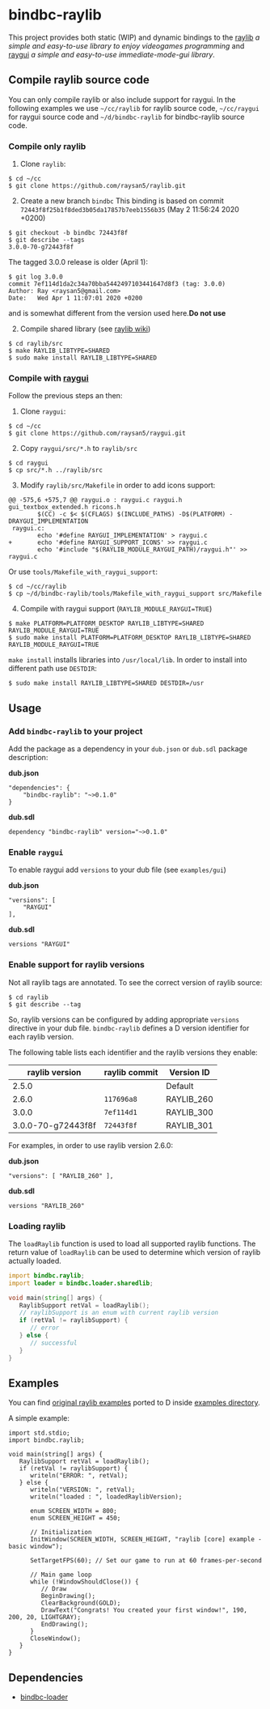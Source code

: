# bindbc-raylib
This project provides both static (WIP) and dynamic bindings to the [raylib](https://www.raylib.com/) _a simple and easy-to-use library to enjoy videogames programming_ and [raygui](https://github.com/raysan5/raygui) _a simple and easy-to-use immediate-mode-gui library_.



## Compile raylib source code
You can only compile raylib or also include support for raygui.
In the following examples we use `~/cc/raylib` for raylib source code, `~/cc/raygui` for raygui source code and `~/d/bindbc-raylib` for bindbc-raylib source code.

### Compile only raylib

1. Clone `raylib`:
```
$ cd ~/cc
$ git clone https://github.com/raysan5/raylib.git
```

2. Create a new branch `bindbc`
This binding is based on commit `72443f8f25b1f8ded3b05da17857b7eeb1556b35` (May 2 11:56:24 2020 +0200)

```
$ git checkout -b bindbc 72443f8f
$ git describe --tags
3.0.0-70-g72443f8f
```
The tagged 3.0.0 release is older (April 1):
```
$ git log 3.0.0
commit 7ef114d1da2c34a70bba5442497103441647d8f3 (tag: 3.0.0)
Author: Ray <raysan5@gmail.com>
Date:   Wed Apr 1 11:07:01 2020 +0200
```
and is somewhat different from the version used here.__Do not use__

2. Compile shared library (see [raylib wiki](https://github.com/raysan5/raylib/wiki))
```
$ cd raylib/src
$ make RAYLIB_LIBTYPE=SHARED
$ sudo make install RAYLIB_LIBTYPE=SHARED
```

### Compile with [raygui](https://github.com/raysan5/raygui)
Follow the previous steps an then:

1. Clone `raygui`:
```
$ cd ~/cc
$ git clone https://github.com/raysan5/raygui.git
```

2. Copy `raygui/src/*.h` to `raylib/src`
```
$ cd raygui
$ cp src/*.h ../raylib/src
```

3. Modify `raylib/src/Makefile` in order to add icons support:
```
@@ -575,6 +575,7 @@ raygui.o : raygui.c raygui.h gui_textbox_extended.h ricons.h
        $(CC) -c $< $(CFLAGS) $(INCLUDE_PATHS) -D$(PLATFORM) -DRAYGUI_IMPLEMENTATION
 raygui.c:
        echo '#define RAYGUI_IMPLEMENTATION' > raygui.c
+       echo '#define RAYGUI_SUPPORT_ICONS' >> raygui.c
        echo '#include "$(RAYLIB_MODULE_RAYGUI_PATH)/raygui.h"' >> raygui.c
```
Or use `tools/Makefile_with_raygui_support`:
```
$ cd ~/cc/raylib
$ cp ~/d/bindbc-raylib/tools/Makefile_with_raygui_support src/Makefile
```

4. Compile with raygui support (`RAYLIB_MODULE_RAYGUI=TRUE`)
```
$ make PLATFORM=PLATFORM_DESKTOP RAYLIB_LIBTYPE=SHARED RAYLIB_MODULE_RAYGUI=TRUE
$ sudo make install PLATFORM=PLATFORM_DESKTOP RAYLIB_LIBTYPE=SHARED RAYLIB_MODULE_RAYGUI=TRUE
```
`make install` installs libraries into `/usr/local/lib`. In order to install into different path use `DESTDIR`:

```
$ sudo make install RAYLIB_LIBTYPE=SHARED DESTDIR=/usr
```

## Usage
### Add `bindbc-raylib` to your project
Add the package as a dependency in your `dub.json` or `dub.sdl` package description:

__dub.json__
```
"dependencies": {
    "bindbc-raylib": "~>0.1.0"
}
```

__dub.sdl__
```
dependency "bindbc-raylib" version="~>0.1.0"
```

### Enable `raygui`
To enable raygui add `versions` to your dub file  (see `examples/gui`)

__dub.json__
```
"versions": [
    "RAYGUI"
],
```

__dub.sdl__
```
versions "RAYGUI"
```

### Enable support for raylib versions
Not all raylib tags are annotated. To see the correct version of raylib source:
```
$ cd raylib
$ git describe --tag
```

So, raylib versions can be configured by adding appropriate `versions` directive in your dub file.
`bindbc-raylib` defines a D version identifier for each raylib version.

The following table lists each identifier and the raylib versions they enable:

| raylib version     | raylib commit | Version ID |
| ---                | ---           | ---        |
| 2.5.0              |               | Default    |
| 2.6.0              | `117696a8`    | RAYLIB_260 |
| 3.0.0              | `7ef114d1`    | RAYLIB_300 |
| 3.0.0-70-g72443f8f | `72443f8f`    | RAYLIB_301 |

For examples, in order to use raylib version 2.6.0:

__dub.json__
```
"versions": [ "RAYLIB_260" ],
```

__dub.sdl__
```
versions "RAYLIB_260"
```

### Loading raylib
The `loadRaylib` function is used to load all supported raylib functions.
The return value of `loadRaylib` can be used to determine which version of raylib actually loaded.
```d
import bindbc.raylib;
import loader = bindbc.loader.sharedlib;

void main(string[] args) {
   RaylibSupport retVal = loadRaylib();
   // raylibSupport is an enum with current raylib version
   if (retVal != raylibSupport) {
      // error
   } else {
      // successful
   }
}
```

## Examples
You can find [original raylib examples](https://www.raylib.com/examples.html) ported to D inside [examples directory](https://github.com/o3o/bindbc-raylib/tree/master/examples).

A simple example:

```
import std.stdio;
import bindbc.raylib;

void main(string[] args) {
   RaylibSupport retVal = loadRaylib();
   if (retVal != raylibSupport) {
      writeln("ERROR: ", retVal);
   } else {
      writeln("VERSION: ", retVal);
      writeln("loaded : ", loadedRaylibVersion);

      enum SCREEN_WIDTH = 800;
      enum SCREEN_HEIGHT = 450;

      // Initialization
      InitWindow(SCREEN_WIDTH, SCREEN_HEIGHT, "raylib [core] example - basic window");

      SetTargetFPS(60); // Set our game to run at 60 frames-per-second

      // Main game loop
      while (!WindowShouldClose()) {
         // Draw
         BeginDrawing();
         ClearBackground(GOLD);
         DrawText("Congrats! You created your first window!", 190, 200, 20, LIGHTGRAY);
         EndDrawing();
      }
      CloseWindow();
   }
}
```

## Dependencies
- [bindbc-loader](https://github.com/BindBC/bindbc-loader)

